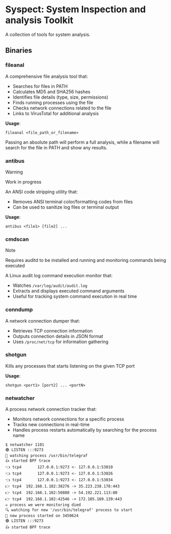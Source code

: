 # Syspect: System Inspection and analysis Toolkit

A collection of tools for system analysis.

## Binaries

### fileanal
A comprehensive file analysis tool that:
- Searches for files in PATH
- Calculates MD5 and SHA256 hashes
- Identifies file details (type, size, permissions)
- Finds running processes using the file
- Checks network connections related to the file
- Links to VirusTotal for additional analysis

**Usage**: 
```
fileanal <file_path_or_filename>
```

Passing an absolute path will perform a full analysis, while a filename will search for the file in PATH and show any results.

### antibus

> [!WARNING]
> Work in progress

An ANSI code stripping utility that:
- Removes ANSI terminal color/formatting codes from files
- Can be used to sanitize log files or terminal output

**Usage**:
```
antibus <file1> [file2] ...
```

### cmdscan

> [!NOTE]
> Requires auditd to be installed and running and monitoring commands being executed

A Linux audit log command execution monitor that:
- Watches `/var/log/audit/audit.log`
- Extracts and displays executed command arguments
- Useful for tracking system command execution in real time

### conndump

A network connection dumper that:
- Retrieves TCP connection information
- Outputs connection details in JSON format
- Uses `/proc/net/tcp` for information gathering

### shotgun

Kills any processes that starts listening on the given TCP port

**Usage**:
```
shotgun <port1> [port2] ... <portN>
```

### netwatcher

A process network connection tracker that:
- Monitors network connections for a specific process
- Tracks new connections in real-time
- Handles process restarts automatically by searching for the process name

```
$ netwatcher 1101
🟢 LISTEN :::9273
👀 watching process /usr/bin/telegraf
👍 started BPF trace
👈 tcp4       127.0.0.1:9273 <- 127.0.0.1:53010     
👈 tcp4       127.0.0.1:9273 <- 127.0.0.1:53026     
👈 tcp4       127.0.0.1:9273 <- 127.0.0.1:53034     
👉 tcp4  192.168.1.102:38276 -> 35.223.238.178:443  
👉 tcp4  192.168.1.102:50880 -> 54.192.221.113:80   
👉 tcp4  192.168.1.102:42546 -> 172.105.169.139:443 
☠️ process we were monitoring died
🔍 watching for new '/usr/bin/telegraf' process to start
👀 new process started on 3450624
🟢 LISTEN :::9273
👍 started BPF trace
```
